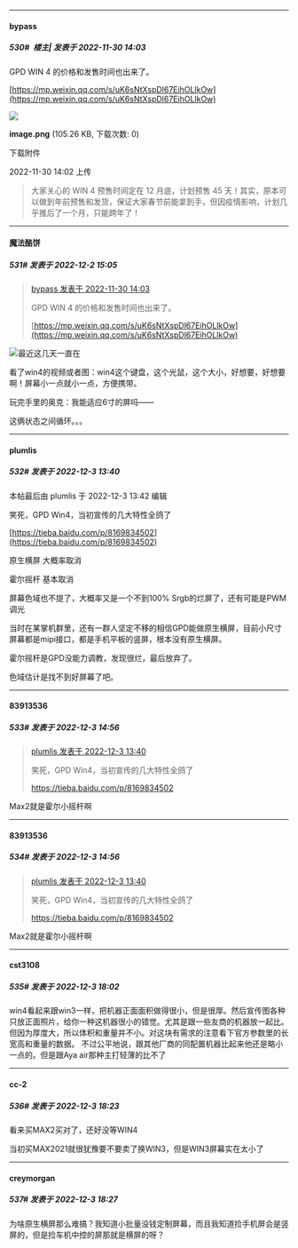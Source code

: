 

*****

####  bypass  
##### 530#         楼主| 发表于 2022-11-30 14:03

GPD WIN 4 的价格和发售时间也出来了。

[https://mp.weixin.qq.com/s/uK6sNtXspDl67EihOLlkOw](https://mp.weixin.qq.com/s/uK6sNtXspDl67EihOLlkOw)

<img src="https://img.saraba1st.com/forum/202211/30/140242x56wzn9iwhz59579.png" referrerpolicy="no-referrer">

<strong>image.png</strong> (105.26 KB, 下载次数: 0)

下载附件

2022-11-30 14:02 上传

 <blockquote>大家关心的 WIN 4 预售时间定在 12 月底，计划预售 45 天！其实，原本可以做到年前预售和发货，保证大家春节前能拿到手，但因疫情影响，计划几乎推后了一个月，只能跨年了！</blockquote>



*****

####  魔法酪饼  
##### 531#       发表于 2022-12-2 15:05

<blockquote><a href="httphttps://bbs.saraba1st.com/2b/forum.php?mod=redirect&amp;goto=findpost&amp;pid=58690667&amp;ptid=2086469" target="_blank">bypass 发表于 2022-11-30 14:03</a>

GPD WIN 4 的价格和发售时间也出来了。

[https://mp.weixin.qq.com/s/uK6sNtXspDl67EihOLlkOw](https://mp.weixin.qq.com/s/uK6sNtXspDl67EihOLlkOw)</blockquote>
<img src="https://static.saraba1st.com/image/smiley/face2017/015.png" referrerpolicy="no-referrer">最近这几天一直在

看了win4的视频或者图：win4这个键盘，这个光鼠，这个大小，好想要，好想要啊！屏幕小一点就小一点，方便携带。

玩完手里的奥克：我能适应6寸的屏吗——

这俩状态之间循环。。。



*****

####  plumlis  
##### 532#       发表于 2022-12-3 13:40

 本帖最后由 plumlis 于 2022-12-3 13:42 编辑 

笑死，GPD Win4，当初宣传的几大特性全鸽了

[https://tieba.baidu.com/p/8169834502](https://tieba.baidu.com/p/8169834502)

原生横屏 大概率取消

霍尔摇杆 基本取消

屏幕色域也不提了，大概率又是一个不到100% Srgb的烂屏了，还有可能是PWM调光

当时在某掌机群里，还有一群人坚定不移的相信GPD能做原生横屏，目前小尺寸屏幕都是mipi接口，都是手机平板的竖屏，根本没有原生横屏。

霍尔摇杆是GPD没能力调教，发现很烂，最后放弃了。

色域估计是找不到好屏幕了吧。



*****

####  83913536  
##### 533#       发表于 2022-12-3 14:56

<blockquote><a href="httphttps://bbs.saraba1st.com/2b/forum.php?mod=redirect&amp;goto=findpost&amp;pid=58740533&amp;ptid=2086469" target="_blank">plumlis 发表于 2022-12-3 13:40</a>

笑死，GPD Win4，当初宣传的几大特性全鸽了

https://tieba.baidu.com/p/8169834502</blockquote>
Max2就是霍尔小摇杆啊

*****

####  83913536  
##### 534#       发表于 2022-12-3 14:56

<blockquote><a href="httphttps://bbs.saraba1st.com/2b/forum.php?mod=redirect&amp;goto=findpost&amp;pid=58740533&amp;ptid=2086469" target="_blank">plumlis 发表于 2022-12-3 13:40</a>

笑死，GPD Win4，当初宣传的几大特性全鸽了

https://tieba.baidu.com/p/8169834502</blockquote>
Max2就是霍尔小摇杆啊



*****

####  cst3108  
##### 535#       发表于 2022-12-3 18:02

win4看起来跟win3一样，把机器正面面积做得很小，但是很厚。然后宣传图各种只放正面照片，给你一种这机器很小的错觉。尤其是跟一些友商的机器放一起比。但因为厚度大，所以体积和重量并不小。对这块有需求的注意看下官方参数里的长宽高和重量的数据。 不过公平地说，跟其他厂商的同配置机器比起来他还是略小一点的。但是跟Aya air那种主打轻薄的比不了



*****

####  cc-2  
##### 536#       发表于 2022-12-3 18:23

看来买MAX2买对了，还好没等WIN4

当初买MAX2021就很犹豫要不要卖了换WIN3，但是WIN3屏幕实在太小了

*****

####  creymorgan  
##### 537#       发表于 2022-12-3 18:27

为啥原生横屏那么难搞？我知道小批量没钱定制屏幕，而且我知道捡手机屏会是竖屏的，但是捡车机中控的屏那就是横屏的呀？


